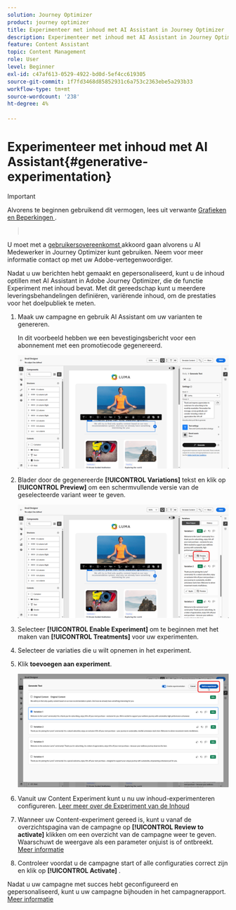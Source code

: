 ```yaml
---
solution: Journey Optimizer
product: journey optimizer
title: Experimenteer met inhoud met AI Assistant in Journey Optimizer
description: Experimenteer met inhoud met AI Assistant in Journey Optimizer
feature: Content Assistant
topic: Content Management
role: User
level: Beginner
exl-id: c47af613-0529-4922-bd0d-5ef4cc619305
source-git-commit: 1f7fd3468d85852931c6a753c2363ebe5a293b33
workflow-type: tm+mt
source-wordcount: '238'
ht-degree: 4%

---
```


# Experimenteer met inhoud met AI Assistant{#generative-experimentation}

>[!IMPORTANT]
>
>Alvorens te beginnen gebruikend dit vermogen, lees uit verwante [ Grafieken en Beperkingen ](gs-generative.md#generative-guardrails).
>></br>
>
>U moet met a [ gebruikersovereenkomst ](https://www.adobe.com/legal/licenses-terms/adobe-dx-gen-ai-user-guidelines.html) akkoord gaan alvorens u AI Medewerker in Journey Optimizer kunt gebruiken. Neem voor meer informatie contact op met uw Adobe-vertegenwoordiger.

Nadat u uw berichten hebt gemaakt en gepersonaliseerd, kunt u de inhoud optillen met AI Assistant in Adobe Journey Optimizer, die de functie Experiment met inhoud bevat. Met dit gereedschap kunt u meerdere leveringsbehandelingen definiëren, variërende inhoud, om de prestaties voor het doelpubliek te meten.

1. Maak uw campagne en gebruik AI Assistant om uw varianten te genereren.

   In dit voorbeeld hebben we een bevestigingsbericht voor een abonnement met een promotiecode gegenereerd.

   ![](assets/experiment-genai-1.png)

1. Blader door de gegenereerde **[!UICONTROL Variations]** tekst en klik op **[!UICONTROL Preview]** om een schermvullende versie van de geselecteerde variant weer te geven.

   ![](assets/experiment-genai-2.png)

1. Selecteer **[!UICONTROL Enable Experiment]** om te beginnen met het maken van **[!UICONTROL Treatments]** voor uw experimenten.

1. Selecteer de variaties die u wilt opnemen in het experiment.

1. Klik **toevoegen aan experiment**.

   ![](assets/experiment-genai-3.png)

1. Vanuit uw Content Experiment kunt u nu uw inhoud-experimenteren configureren. [ Leer meer over de Experiment van de Inhoud ](../content-management/content-experiment.md)

1. Wanneer uw Content-experiment gereed is, kunt u vanaf de overzichtspagina van de campagne op **[!UICONTROL Review to activate]** klikken om een overzicht van de campagne weer te geven. Waarschuwt de weergave als een parameter onjuist is of ontbreekt. [Meer informatie](../content-management/content-experiment.md#treatment-experiment)

1. Controleer voordat u de campagne start of alle configuraties correct zijn en klik op **[!UICONTROL Activate]** .

Nadat u uw campagne met succes hebt geconfigureerd en gepersonaliseerd, kunt u uw campagne bijhouden in het campagnerapport. [Meer informatie](../reports/campaign-global-report-cja.md)
